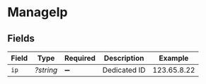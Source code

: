 # ManageIp


## Fields

| Field              | Type               | Required           | Description        | Example            |
| ------------------ | ------------------ | ------------------ | ------------------ | ------------------ |
| `ip`               | *?string*          | :heavy_minus_sign: | Dedicated ID       | 123.65.8.22        |